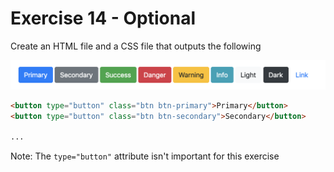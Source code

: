 # Exercise 14 - Optional

Create an HTML file and a CSS file that outputs the following

![exercise-14 goal](../../__lecture/assets/ex-14-goal.png)

```html
<button type="button" class="btn btn-primary">Primary</button>
<button type="button" class="btn btn-secondary">Secondary</button>

...
```

Note: The `type="button"` attribute isn't important for this exercise
